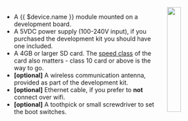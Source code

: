 <img style="float: right;padding-left: 10px;" src="/img/{{ $device.id }}/{{ $device.id }}.jpg" width="25%">

* A {{ $device.name }} module mounted on a development board.
* A 5VDC power supply (100-240V input), if you purchased the development kit you should have one included.
* A 4GB or larger SD card. The [speed class][sdSpeed] of the card also matters - class 10 card or above is the way to go.
* **[optional]** A wireless communication antenna, provided as part of the development kit.
* **[optional]** Ethernet cable, if you prefer to **not** connect over wifi.
* **[optional]** A toothpick or small screwdriver to set the boot switches.

[sdSpeed]:https://en.wikipedia.org/wiki/Secure_Digital#Speed_class_rating

